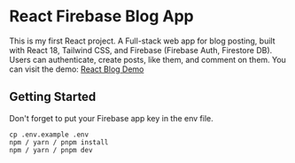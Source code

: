 # React Firebase Blog App
This is my first React project. A Full-stack web app for blog posting, built with React 18, Tailwind CSS, and Firebase (Firebase Auth, Firestore DB). Users can authenticate, create posts, like them, and comment on them. You can visit the demo: [React Blog Demo](https://react-blog-snowy-nu.vercel.app)

## Getting Started
Don't forget to put your Firebase app key in the env file.
```
cp .env.example .env
npm / yarn / pnpm install
npm / yarn / pnpm dev
```
